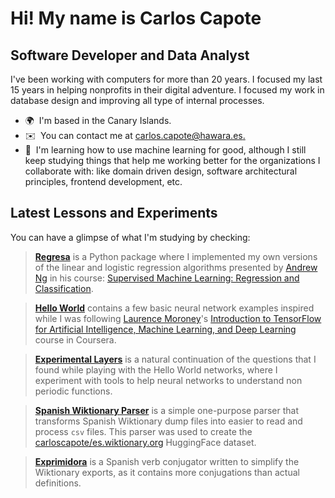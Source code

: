 Hi! My name is Carlos Capote
===========================================================================================================================================

Software Developer and Data Analyst
-----------------------------------

I've been working with computers for more than 20 years. I focused my last 15 years in helping nonprofits in their digital adventure. I focused my work in database design and improving all type of internal processes.

*   🌍  I'm based in the Canary Islands.
*   ✉️  You can contact me at [carlos.capote@hawara.es.](mailto:carlos.capote@hawara.es.)
*   🧠  I'm learning how to use machine learning for good, although I still keep studying things that help me working better for the organizations I collaborate with: like domain driven design, software architectural principles, frontend development, etc.

Latest Lessons and Experiments
------------------------------

You can have a glimpse of what I'm studying by checking:

>  **[Regresa](https://github.com/elcapo/regresa)** is a Python package where I implemented my own versions of the linear and logistic regression algorithms presented by [Andrew Ng](https://www.andrewng.org) in his course: [Supervised Machine Learning: Regression and Classification](https://www.coursera.org/learn/machine-learning?specialization=machine-learning-introduction).

>  **[Hello World](https://github.com/elcapo/hello_world)** contains a few basic neural network examples inspired while I was following [Laurence Moroney](lmoroney)'s [Introduction to TensorFlow for Artificial Intelligence, Machine Learning, and Deep Learning](https://www.coursera.org/learn/introduction-tensorflow/home/info) course in Coursera.

>  **[Experimental Layers](https://github.com/elcapo/experimental_layers)** is a natural continuation of the questions that I found while playing with the Hello World networks, where I experiment with tools to help neural networks to understand non periodic functions.

> **[Spanish Wiktionary Parser](https://github.com/elcapo/eswiktionary_parser)** is a simple one-purpose parser that transforms Spanish Wiktionary dump files into easier to read and process `csv` files. This parser was used to create the [carloscapote/es.wiktionary.org](https://huggingface.co/datasets/carloscapote/es.wiktionary.org) HuggingFace dataset.

> **[Exprimidora](https://github.com/elcapo/exprimidora)** is a Spanish verb conjugator written to simplify the Wiktionary exports, as it contains more conjugations than actual definitions.
